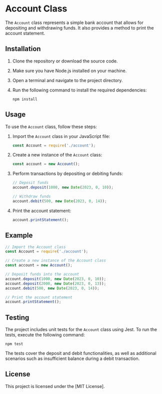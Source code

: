 # Account Class

The `Account` class represents a simple bank account that allows for depositing and withdrawing funds. It also provides a method to print the account statement.

## Installation

1. Clone the repository or download the source code.

2. Make sure you have Node.js installed on your machine.

3. Open a terminal and navigate to the project directory.

4. Run the following command to install the required dependencies:

   ```
   npm install
   ```

## Usage

To use the `Account` class, follow these steps:

1. Import the `Account` class in your JavaScript file:

   ```javascript
   const Account = require('./account');
   ```

2. Create a new instance of the `Account` class:

   ```javascript
   const account = new Account();
   ```

3. Perform transactions by depositing or debiting funds:

   ```javascript
   // Deposit funds
   account.deposit(1000, new Date(2023, 0, 10));

   // Withdraw funds
   account.debit(500, new Date(2023, 0, 14));
   ```

4. Print the account statement:

   ```javascript
   account.printStatement();
   ```

## Example

```javascript
// Import the Account class
const Account = require('./account');

// Create a new instance of the Account class
const account = new Account();

// Deposit funds into the account
account.deposit(1000, new Date(2023, 0, 10));
account.deposit(2000, new Date(2023, 0, 13));
account.debit(500, new Date(2023, 0, 14));

// Print the account statement
account.printStatement();
```

## Testing

The project includes unit tests for the `Account` class using Jest. To run the tests, execute the following command:

```
npm test
```

The tests cover the deposit and debit functionalities, as well as additional scenarios such as insufficient balance during a debit transaction.

## License

This project is licensed under the [MIT License].
```
